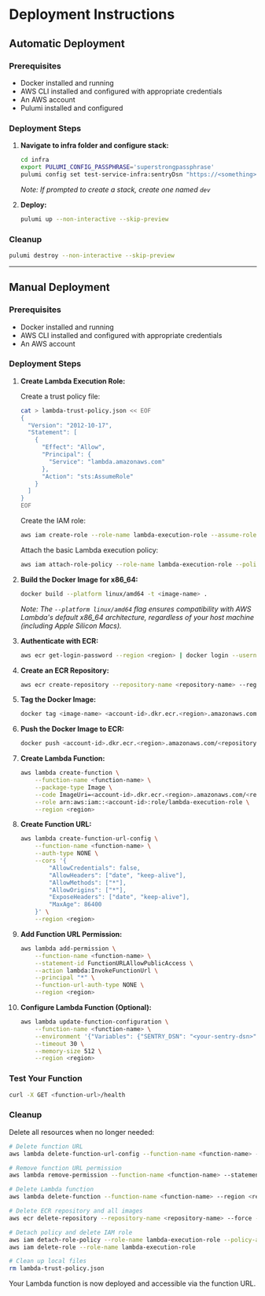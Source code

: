 # Deployment Instructions

## Automatic Deployment

### Prerequisites
*   Docker installed and running
*   AWS CLI installed and configured with appropriate credentials
*   An AWS account
*   Pulumi installed and configured

### Deployment Steps

1. **Navigate to infra folder and configure stack:**
   ```bash
   cd infra
   export PULUMI_CONFIG_PASSPHRASE='superstrongpassphrase'
   pulumi config set test-service-infra:sentryDsn "https://<something>.ingest.us.sentry.io/<something>" --secret
   ```
   *Note: If prompted to create a stack, create one named `dev`*

2. **Deploy:**
   ```bash
   pulumi up --non-interactive --skip-preview
   ```

### Cleanup
```bash
pulumi destroy --non-interactive --skip-preview
```

---

## Manual Deployment

### Prerequisites
*   Docker installed and running
*   AWS CLI installed and configured with appropriate credentials
*   An AWS account

### Deployment Steps

1.  **Create Lambda Execution Role:**

    Create a trust policy file:
    ```bash
    cat > lambda-trust-policy.json << EOF
    {
      "Version": "2012-10-17",
      "Statement": [
        {
          "Effect": "Allow",
          "Principal": {
            "Service": "lambda.amazonaws.com"
          },
          "Action": "sts:AssumeRole"
        }
      ]
    }
    EOF
    ```

    Create the IAM role:
    ```bash
    aws iam create-role --role-name lambda-execution-role --assume-role-policy-document file://lambda-trust-policy.json
    ```

    Attach the basic Lambda execution policy:
    ```bash
    aws iam attach-role-policy --role-name lambda-execution-role --policy-arn arn:aws:iam::aws:policy/service-role/AWSLambdaBasicExecutionRole
    ```

2.  **Build the Docker Image for x86_64:**
    ```bash
    docker build --platform linux/amd64 -t <image-name> .
    ```
    *Note: The `--platform linux/amd64` flag ensures compatibility with AWS Lambda's default x86_64 architecture, regardless of your host machine (including Apple Silicon Macs).*

3.  **Authenticate with ECR:**
    ```bash
    aws ecr get-login-password --region <region> | docker login --username AWS --password-stdin <account-id>.dkr.ecr.<region>.amazonaws.com
    ```

4.  **Create an ECR Repository:**
    ```bash
    aws ecr create-repository --repository-name <repository-name> --region <region>
    ```

5.  **Tag the Docker Image:**
    ```bash
    docker tag <image-name> <account-id>.dkr.ecr.<region>.amazonaws.com/<repository-name>:latest
    ```

6.  **Push the Docker Image to ECR:**
    ```bash
    docker push <account-id>.dkr.ecr.<region>.amazonaws.com/<repository-name>:latest
    ```

7.  **Create Lambda Function:**
    ```bash
    aws lambda create-function \
        --function-name <function-name> \
        --package-type Image \
        --code ImageUri=<account-id>.dkr.ecr.<region>.amazonaws.com/<repository-name>:latest \
        --role arn:aws:iam::<account-id>:role/lambda-execution-role \
        --region <region>
    ```

8.  **Create Function URL:**
    ```bash
    aws lambda create-function-url-config \
        --function-name <function-name> \
        --auth-type NONE \
        --cors '{
            "AllowCredentials": false,
            "AllowHeaders": ["date", "keep-alive"],
            "AllowMethods": ["*"],
            "AllowOrigins": ["*"],
            "ExposeHeaders": ["date", "keep-alive"],
            "MaxAge": 86400
        }' \
        --region <region>
    ```

9.  **Add Function URL Permission:**
    ```bash
    aws lambda add-permission \
        --function-name <function-name> \
        --statement-id FunctionURLAllowPublicAccess \
        --action lambda:InvokeFunctionUrl \
        --principal "*" \
        --function-url-auth-type NONE \
        --region <region>
    ```

10. **Configure Lambda Function (Optional):**
    ```bash
    aws lambda update-function-configuration \
        --function-name <function-name> \
        --environment '{"Variables": {"SENTRY_DSN": "<your-sentry-dsn>"}}' \
        --timeout 30 \
        --memory-size 512 \
        --region <region>
    ```

### Test Your Function
```bash
curl -X GET <function-url>/health
```

### Cleanup
Delete all resources when no longer needed:

```bash
# Delete function URL
aws lambda delete-function-url-config --function-name <function-name> --region <region>

# Remove function URL permission
aws lambda remove-permission --function-name <function-name> --statement-id FunctionURLAllowPublicAccess --region <region>

# Delete Lambda function
aws lambda delete-function --function-name <function-name> --region <region>

# Delete ECR repository and all images
aws ecr delete-repository --repository-name <repository-name> --force --region <region>

# Detach policy and delete IAM role
aws iam detach-role-policy --role-name lambda-execution-role --policy-arn arn:aws:iam::aws:policy/service-role/AWSLambdaBasicExecutionRole
aws iam delete-role --role-name lambda-execution-role

# Clean up local files
rm lambda-trust-policy.json
```

Your Lambda function is now deployed and accessible via the function URL.
